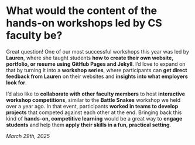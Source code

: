 # What would the content of the hands-on workshops led by CS faculty be?
Great question! One of our most successful workshops this year was led by **Lauren**, where she taught students **how to create their own website, portfolio, or resume using GitHub Pages and Jekyll**. I’d love to expand on that by turning it into a **workshop series**, where participants can **get direct feedback from Lauren** on their websites and **insights into what employers look for**.  

I’d also like to **collaborate with other faculty members** to host **interactive workshop competitions**, similar to the **Battle Snakes** workshop we held over a year ago. In that event, participants **worked in teams to develop projects** that competed against each other at the end. Bringing back this kind of **hands-on, competitive learning** would be a great way to **engage students** and help them **apply their skills in a fun, practical setting**.  

*March 29th, 2025*

